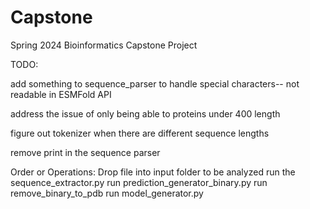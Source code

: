 # Capstone
Spring 2024 Bioinformatics Capstone Project

TODO:

add something to sequence_parser to handle special characters-- not readable in ESMFold API

address the issue of only being able to proteins under 400 length

figure out tokenizer when there are different sequence lengths

remove print in the sequence parser

Order or Operations:
Drop file into input folder to be analyzed
run the sequence_extractor.py
run prediction_generator_binary.py
run remove_binary_to_pdb
run model_generator.py


